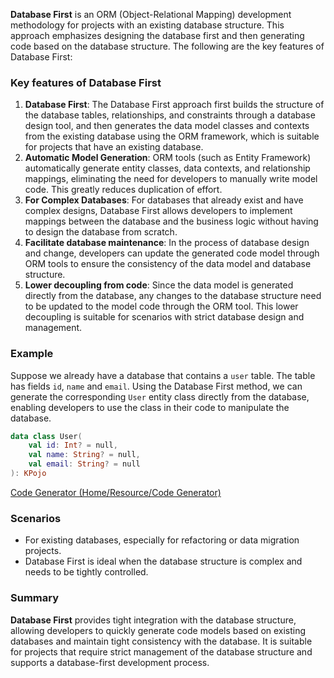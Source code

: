 **Database First** is an ORM (Object-Relational Mapping) development methodology for projects with an existing database
structure. This approach emphasizes designing the database first and then generating code based on the database
structure. The following are the key features of Database First:

### Key features of Database First

1. **Database First**: The Database First approach first builds the structure of the database tables, relationships, and
   constraints through a database design tool, and then generates the data model classes and contexts from the existing
   database using the ORM framework, which is suitable for projects that have an existing database.
2. **Automatic Model Generation**: ORM tools (such as Entity Framework) automatically generate entity classes, data
   contexts, and relationship mappings, eliminating the need for developers to manually write model code. This greatly
   reduces duplication of effort.
3. **For Complex Databases**: For databases that already exist and have complex designs, Database First allows
   developers to implement mappings between the database and the business logic without having to design the database
   from scratch.
4. **Facilitate database maintenance**: In the process of database design and change, developers can update the
   generated code model through ORM tools to ensure the consistency of the data model and database structure.
5. **Lower decoupling from code**: Since the data model is generated directly from the database, any changes to the
   database structure need to be updated to the model code through the ORM tool. This lower decoupling is suitable for
   scenarios with strict database design and management.

### Example

Suppose we already have a database that contains a `user` table. The table has fields `id`, `name` and `email`. Using
the Database First method, we can generate the corresponding `User` entity class directly from the database, enabling
developers to use the class in their code to manipulate the database.

```kotlin
data class User(
    val id: Int? = null,
    val name: String? = null,
    val email: String? = null
): KPojo
```
[Code Generator (Home/Resource/Code Generator)](/)

### Scenarios

- For existing databases, especially for refactoring or data migration projects.
- Database First is ideal when the database structure is complex and needs to be tightly controlled.

### Summary

**Database First** provides tight integration with the database structure, allowing developers to quickly generate code
models based on existing databases and maintain tight consistency with the database. It is suitable for projects that
require strict management of the database structure and supports a database-first development process.